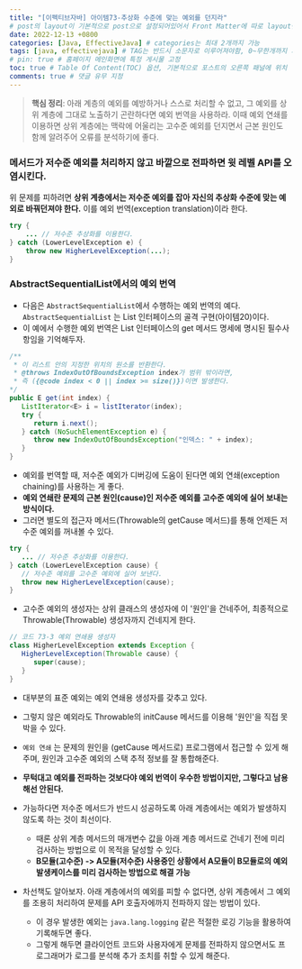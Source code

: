 ```yaml
---
title: "[이펙티브자바] 아이템73-추상화 수준에 맞는 예외를 던지라"
# post의 layout이 기본적으로 post으로 설정되어있어서 Front Matter에 따로 layout변수를 만들어 주지 않아도 된다.
date: 2022-12-13 +0800
categories: [Java, EffectiveJava] # categories는 최대 2개까지 가능
tags: [java, effectivejava] # TAG는 반드시 소문자로 이루어져야함, 0~무한개까지 지정 가능
# pin: true # 홈페이지 메인화면에 특정 게시물 고정
toc: true # Table Of Content(TOC) 옵션, 기본적으로 포스트의 오른쪽 패널에 위치
comments: true # 댓글 유무 지정
---
```


> **핵심 정리**: 아래 계층의 예외를 예방하거나 스스로 처리할 수 없고, 그 예외를 상위 계층에 그대로 노출하기 곤란하다면 예외 번역을 사용하라. 이때 예외 연쇄를 이용하면 상위 계층에는 맥락에 어울리는 고수준 예외를 던지면서 근본 원인도 함께 알려주어 오류를 분석하기에 좋다.

### 메서드가 저수준 예외를 처리하지 않고 바깥으로 전파하면 윗 레벨 API를 오염시킨다.

위 문제를 피하려면 <b>상위 계층에서는 저수준 예외를 잡아 자신의 추상화 수준에 맞는 예외로 바꿔던져야 한다.</b> 이를 예외 번역(exception translation)이라 한다.

```java
try {
    ... // 저수준 추상화를 이용한다.
} catch (LowerLevelException e) {
    throw new HigherLevelException(...);
}
```

### AbstractSequentialList에서의 예외 번역

- 다음은 `AbstractSequentialList`에서 수행하는 예외 번역의 예다. `AbstractSequentialList` 는 List 인터페이스의 골격 구현(아이템20)이다.
- 이 예에서 수행한 예외 번역은 List<E> 인터페이스의 get 메서드 명세에 명시된 필수사항임을 기억해두자.

```java
/**
 * 이 리스트 안의 지정한 위치의 원소를 반환한다.
 * @throws IndexOutOfBoundsException index가 범위 밖이라면,
 * 즉 ({@code index < 0 || index >= size()})이면 발생한다.
*/
public E get(int index) {
   ListIterator<E> i = listIterator(index);
   try {
      return i.next();
   } catch (NoSuchElementException e) {
      throw new IndexOutOfBoundsException("인덱스: " + index);
   }
}
```

- 예외를 번역할 때, 저수준 예외가 디버깅에 도움이 된다면 예외 연쇄(exception chaining)를 사용하는 게 좋다. 
- <b>예외 연쇄란 문제의 근본 원인(cause)인 저수준 예외를 고수준 예외에 실어 보내는 방식이다.</b>
- 그러면 별도의 접근자 메서드(Throwable의 getCause 메서드)를 통해 언제든 저수준 예외를 꺼내볼 수 있다. 

```java
try {
   ... // 저수준 추상화를 이용한다.
} catch (LowerLevelException cause) {
   // 저수준 예외를 고수준 예외에 실어 보낸다.
   throw new HigherLevelException(cause);
}
```

- 고수준 예외의 생성자는 상위 클래스의 생성자에 이 '원인'을 건네주어, 최종적으로 Throwable(Throwable) 생성자까지 건네지게 한다.

```java
// 코드 73-3 예외 연쇄용 생성자
class HigherLevelException extends Exception {
   HigherLevelException(Throwable cause) {
      super(cause);
   }
}
```

- 대부분의 표준 예외는 예외 연쇄용 생성자를 갖추고 있다.
- 그렇지 않은 예외라도 Throwable의 initCause 메서드를 이용해 '원인'을 직접 못박을 수 있다.
- `예외 연쇄` 는 문제의 원인을 (getCause 메서드로) 프로그램에서 접근할 수 있게 해주며, 원인과 고수준 예외의 스택 추적 정보를 잘 통합해준다.

- <b>무턱대고 예외를 전파하는 것보다야 예외 번역이 우수한 방법이지만, 그렇다고 남용해선 안된다.</b>
- 가능하다면 저수준 메서드가 반드시 성공하도록 아래 계층에서는 예외가 발생하지 않도록 하는 것이 최선이다.
  - 때론 상위 계층 메서드의 매개변수 값을 아래 계층 메서드로 건네기 전에 미리 검사하는 방법으로 이 목적을 달성할 수 있다.
  - <b>B모듈(고수준) -> A모듈(저수준) 사용중인 상황에서 A모듈이 B모듈로의 예외 발생케이스를 미리 검사하는 방법으로 해결 가능</b>
- 차선책도 알아보자. 아래 계층에서의 예외를 피할 수 없다면, 상위 계층에서 그 예외를 조용히 처리하여 문제를 API 호출자에까지 전파하지 않는 방법이 있다.
  - 이 경우 발생한 예외는 `java.lang.logging` 같은 적절한 로깅 기능을 활용하여 기록해두면 좋다.
  - 그렇게 해두면 클라이언트 코드와 사용자에게 문제를 전파하지 않으면서도 프로그래머가 로그를 분석해 추가 조치를 취할 수 있게 해준다.

